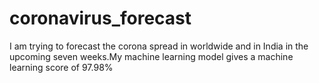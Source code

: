 # coronavirus_forecast
I am trying to forecast the corona spread in worldwide and in India in the upcoming seven weeks.My machine learning model gives a machine learning score of 97.98% 
